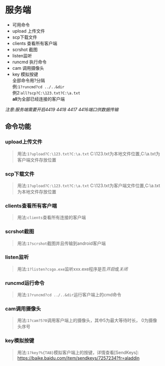 # 服务端
+ 可用命令
+ upload 上传文件
+ scp下载文件
+ clients 查看所有客户端
+ scrshot 截图
+ listen监听
+ runcmd 执行命令
+ cam 调用摄像头
+ key 模拟按键  
全部命令用?分隔  
例:```1?runcmd?cd ../..&dir```  
例2:```all?scp?C:\123.txt?C:\a.txt```  
    **all**为全部已经连接的客户端

_注意:服务端需要开启4419 4418 4417 4416端口供数据传输_

## 命令功能
### upload上传文件
>用法:```1?upload?C:\123.txt?C:\a.txt``` C:\123.txt为本地文件位置,C:\a.txt为客户端文件存放位置  
### scp下载文件
>用法:```1?upload?C:\123.txt?C:\a.txt``` C:\123.txt为客户端文件位置,C:\a.txt为本地文件存放位置
### clients查看所有客户端
>用法:```clients```查看所有连接的客户端
### scrshot截图
>用法:```1?scrshot```截图并且传输到android客户端
### listen监听
>用法:```1?listen?csgo.exe```监听xxx.exe程序是否*开启*或*关闭*
### runcmd运行命令
>用法:```1?runcmd?cd ../..&dir```运行客户端上的cmd命令
### cam调用摄像头
>用法:```1?cam?5?0```调用客户端上的摄像头，其中5为最大等待时长， 0为摄像头序号
### key模拟按键
>用法:```1?key?%{TAB}```模拟客户端上的按键，详情查看[SendKeys]: https://baike.baidu.com/item/sendkeys/7257234?fr=aladdin
